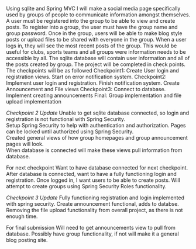 Using sqlite and Spring MVC I will make a social media page specifically used by groups of people to communicate information amongst themselves. 
A user must be registered into the group to be able to view and create posts. To register into a group, the user must have the group name and group password. 
Once in the group, users will be able to make blog style posts or upload files to be shared with everyone in the group. When a user logs in, they will see the most recent posts of the group. 
This would be useful for clubs, sports teams and all groups were information needs to be accessible by all. The sqlite database will contain user information and all of the posts created by group.
The project will be completed in check points. The checkpoints will be as followed
Checkpoint1: Create User login and registration views. Start on error notification system.
Checkpoint2: Implement user login and registration. Finish notification system. Create Announcement and File views
Checkpoint3: Connect to database. Implement creating announcements
Final: Group implementation and file upload implementation

*Checkpoint 2 Update*
Unable to get sqlite database connected, so login and registration is not functional with Spring Security.  
Setup Spring Security to help with authentication and authorization.  Pages can be locked until authorized using Spring Security.  
Created general views of how group homepages and group announcement pages will look.  
When database is connected will make these views pull information from database.

For next checkpoint
Want to have database connected for next checkpoint.  After database is connected, want to have a fully functioning login and registration.  Once logged in, I want users to be able to create posts.  Will attempt to create groups using Spring Security Roles functionality.

*Checkpoint 3 Update*
Fully functioning registration and login implemented with spring security.  Create announcement functional, adds to databse.  Removing the file upload functionality from overall project, as there is not enough time.

For final submission
Will need to get announcements view to pull from database.  Possibly have group functionality, if not will make it a general blog posting site. 
